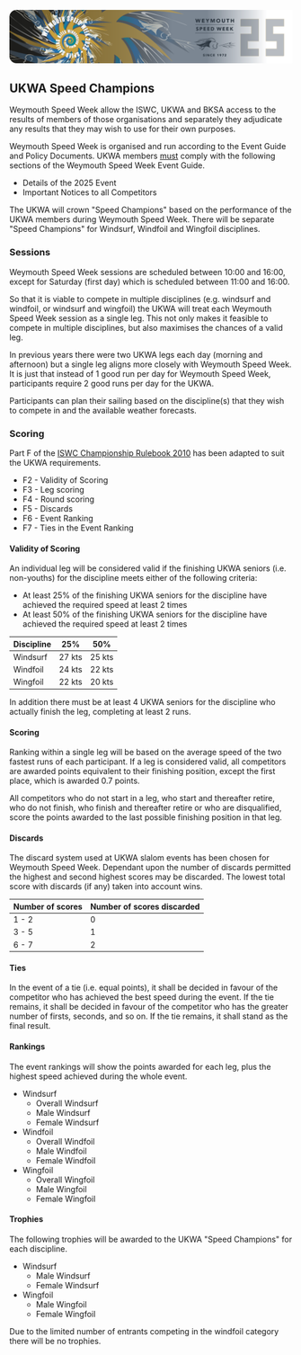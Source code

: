 ![img](../img/wsw-2025/web-banner-1.png)

## UKWA Speed Champions

Weymouth Speed Week allow the ISWC, UKWA and BKSA access to the results of members of those organisations and separately they adjudicate any results that they may wish to use for their own purposes.

Weymouth Speed Week is organised and run according to the Event Guide and Policy Documents. UKWA members <u>must</u> comply with the following sections of the Weymouth Speed Week Event Guide.

- Details of the 2025 Event
- Important Notices to all Competitors

The UKWA will crown "Speed Champions" based on the performance of the UKWA members during Weymouth Speed Week. There will be separate "Speed Champions" for Windsurf, Windfoil and Wingfoil disciplines.



### Sessions

Weymouth Speed Week sessions are scheduled between 10:00 and 16:00, except for Saturday (first day) which is scheduled between 11:00 and 16:00.

So that it is viable to compete in multiple disciplines (e.g. windsurf and windfoil, or windsurf and wingfoil) the UKWA will treat each Weymouth Speed Week session as a single leg. This not only makes it feasible to compete in multiple disciplines, but also maximises the chances of a valid leg.

In previous years there were two UKWA legs each day (morning and afternoon) but a single leg aligns more closely with Weymouth Speed Week. It is just that instead of 1 good run per day for Weymouth Speed Week, participants require 2 good runs per day for the UKWA.

Participants can plan their sailing based on the discipline(s) that they wish to compete in and the available weather forecasts.



### Scoring

Part F of the [ISWC Championship Rulebook 2010](https://www.internationalwindsurfing.com/userfiles/documents/ISWC_Rulebook_2010.pdf) has been adapted to suit the UKWA requirements.

- F2 - Validity of Scoring
- F3 - Leg scoring
- F4 - Round scoring
- F5 - Discards
- F6 - Event Ranking
- F7 - Ties in the Event Ranking



#### Validity of Scoring

An individual leg will be considered valid if the finishing UKWA seniors (i.e. non-youths) for the discipline meets either of the following criteria:

- At least 25% of the finishing UKWA seniors for the discipline have achieved the required speed at least 2 times
- At least 50% of the finishing UKWA seniors for the discipline have achieved the required speed at least 2 times

| Discipline | 25%    | 50%    |
| ---------- | ------ | ------ |
| Windsurf   | 27 kts | 25 kts |
| Windfoil   | 24 kts | 22 kts |
| Wingfoil   | 22 kts | 20 kts |

In addition there must be at least 4 UKWA seniors for the discipline who actually finish the leg, completing at least 2 runs.



#### Scoring

Ranking within a single leg will be based on the average speed of the two fastest runs of each participant. If a leg is considered valid, all competitors are awarded points equivalent to their finishing position, except the first place, which is awarded 0.7 points.

All competitors who do not start in a leg, who start and thereafter retire, who do not finish, who finish and thereafter retire or who are disqualified, score the points awarded to the last possible finishing position in that leg.



#### Discards

The discard system used at UKWA slalom events has been chosen for Weymouth Speed Week. Dependant upon the number of discards permitted the highest and second highest scores may be discarded. The lowest total score with discards (if any) taken into account wins.

| Number of scores | Number of scores discarded |
| ---------------- | -------------------------- |
| 1 - 2            | 0                          |
| 3 - 5            | 1                          |
| 6 - 7            | 2                          |



#### Ties

In the event of a tie (i.e. equal points), it shall be decided in favour of the competitor who has achieved the best speed during the event. If the tie remains, it shall be decided in favour of the competitor who has the greater number of firsts, seconds, and so on. If the tie remains, it shall stand as the final result. 



#### Rankings

The event rankings will show the points awarded for each leg, plus the highest speed achieved during the whole event.

- Windsurf
  - Overall Windsurf
  - Male Windsurf
  - Female Windsurf
- Windfoil
  - Overall Windfoil
  - Male Windfoil
  - Female Windfoil
- Wingfoil
  - Overall Wingfoil
  - Male Wingfoil
  - Female Wingfoil



#### Trophies

The following trophies will be awarded to the UKWA "Speed Champions" for each discipline.

- Windsurf
  - Male Windsurf
  - Female Windsurf
- Wingfoil
  - Male Wingfoil
  - Female Wingfoil

Due to the limited number of entrants competing in the windfoil category there will be no trophies.
